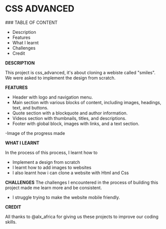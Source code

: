 # CSS ADVANCED

### TABLE OF CONTENT

- Description
- Features
- What I learnt
- Challenges
- Credit

**DESCRIPTION**

This project is css_advanced, it's about cloning a webiste called "smiles". We were asked to implement the design from scratch.

**FEATURES**

- Header with logo and navigation menu.
- Main section with various blocks of content, including images, headings, text, and buttons.
- Quote section with a blockquote and author information.
- Videos section with thumbnails, titles, and descriptions.
- Footer with global block, images with links, and a text section.

-Image of the progress made

**WHAT I LEARNT**

In the process of this process, I learnt how to

- Implement a design from scratch
- I learnt how to add images to websites
- I also learnt how i can clone a website with Html and Css

**CHALLENGES**
The challenges I encountered in the process of building this project made me learn more and be consistent.

- I struggle trying to make the website mobile friendly.

**CREDIT**

All thanks to @alx_africa for giving us these projects to improve our coding skills.
